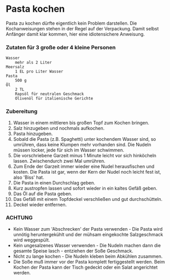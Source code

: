# Pasta kochen

Pasta zu kochen dürfte eigentlich kein Problem darstellen. Die Kochanweisungen stehen in der Regel auf der Verpackung. Damit selbst Anfänger damit klar kommen, hier eine idiotensichere Anweisung.

### Zutaten für 3 große oder 4 kleine Personen

    Wasser
        mehr als 2 Liter
    Meersalz
        1 EL pro Liter Wasser
    Pasta
        500 g
    Öl
        2 TL
        Rapsöl für neutralen Geschmack
        Olivenöl für italienische Gerichte

### Zubereitung

1. Wasser in einem mittleren bis großen Topf zum Kochen bringen.
2. Salz hinzugeben und nochmals aufkochen.
3. Pasta hinzugeben.
4. Sobald die Pasta (z.B. Spaghetti) unter kochendem Wasser sind, so umrühren, dass keine Klumpen mehr vorhanden sind. Die Nudeln müssen locker, jede für sich im Wasser schwimmen.
4. Die vorschriebene Garzeit minus 1 Minute leicht vor sich hinköcheln lassen. Zwischendurch zwei Mal umrühren.
5. Zum Ende der Garzeit immer wieder eine Nudel herausfischen und kosten. Die Pasta ist gar, wenn der Kern der Nudel noch leicht fest ist, also 'Biss' hat.
6. Die Pasta in einen Durchschlag geben.
7. Kurz austropfen lassen und sofort wieder in ein kaltes Gefäß geben.
8. Das Öl auf die Pasta geben.
9. Das Gefäß mit einem Topfdeckel verschließen und gut durchschütteln.
10. Deckel wieder entfernen.

### ACHTUNG

* Kein Wasser zum 'Abschrecken' der Pasta verwenden - Die Pasta wird unnötig heruntergekühlt und der mühsam eingekochte Salzgeschmack wird weggespült.
* Kein ungesalzenes Wasser verwenden - Die Nudeln machen dann die gesamte Speise lasch - entziehen der Soße Geschmack.
* Nicht zu lange kochen - Die Nudeln kleben beim Abkühlen zusammen.
* Die Soße muß immer vor der Pasta komplett fertiggestellt werden. Beim Kochen der Pasta kann der Tisch gedeckt oder ein Salat angerichtet werden.